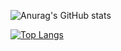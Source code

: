 ![Anurag's GitHub stats](https://github-readme-stats.vercel.app/api?username=swliu920322&show_icons=true&theme=radical)

[![Top Langs](https://github-readme-stats.vercel.app/api/top-langs/?username=swliu920322)](https://github.com/anuraghazra/github-readme-stats)
